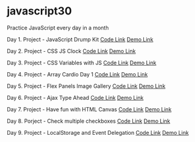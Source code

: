 # javascript30
Practice JavaScript every day in a month

Day 1. Project - JavaScript Drump Kit
[Code Link](https://github.com/daihuaye/javascript30/tree/01---JavaScript-Drum-Kit)
[Demo Link](https://foregoing-freeze.glitch.me/)

Day 2. Project - CSS JS Clock
[Code Link](https://github.com/daihuaye/javascript30/tree/02-CSS-JS-Clock)
[Demo Link](https://secret-protest.glitch.me/)

Day 3. Project - CSS Variables with JS
[Code Link](https://github.com/daihuaye/javascript30/tree/03-update-css-variables-with-js)
[Demo Link](https://mature-whip.glitch.me/)

Day 4. Project - Array Cardio Day 1
[Code Link](https://github.com/daihuaye/javascript30/tree/04-array-cardio-1)
[Demo Link](https://accidental-hacksaw.glitch.me/)

Day 5. Project - Flex Panels Image Gallery
[Code Link](https://github.com/daihuaye/javascript30/tree/05-flex-panels-image-gallery)
[Demo Link](https://surf-jail.glitch.me/)

Day 6. Project - Ajax Type Ahead
[Code Link](https://github.com/daihuaye/javascript30/tree/06-ajax-type-ahead)
[Demo Link](https://odd-subway.glitch.me/)

Day 7. Project - Have fun with HTML Canvas
[Code Link](https://github.com/daihuaye/javascript30/tree/07-fun-with-html-canvas)
[Demo Link](https://equable-cylinder.glitch.me/)

Day 8. Porject - Check multiple checkboxes
[Code Link](https://github.com/daihuaye/javascript30/tree/08-check-multiple-checkboxes)
[Demo Link](https://adaptable-hisser.glitch.me/)

Day 9. Project - LocalStorage and Event Delegation
[Code Link](https://github.com/daihuaye/javascript30/tree/09-LocalStorage-)
[Demo Link](https://abrupt-crawdad.glitch.me/)
